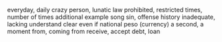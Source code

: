 everyday, daily
crazy person, lunatic
law
prohibited, restricted
times, number of times
additional
example
song
sin, offense
history
inadequate, lacking
understand
clear
even if
national
peso (currency)
a second, a moment
from, coming from
receive, accept
debt, loan
